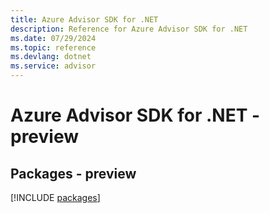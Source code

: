 ```yaml
---
title: Azure Advisor SDK for .NET
description: Reference for Azure Advisor SDK for .NET
ms.date: 07/29/2024
ms.topic: reference
ms.devlang: dotnet
ms.service: advisor
---
```

# Azure Advisor SDK for .NET - preview
## Packages - preview
[!INCLUDE [packages](advisor-index.md)]